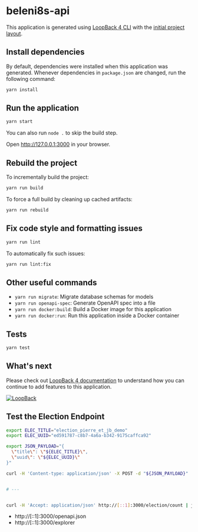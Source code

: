 # beleni8s-api

This application is generated using [LoopBack 4 CLI](https://loopback.io/doc/en/lb4/Command-line-interface.html) with the
[initial project layout](https://loopback.io/doc/en/lb4/Loopback-application-layout.html).

## Install dependencies

By default, dependencies were installed when this application was generated.
Whenever dependencies in `package.json` are changed, run the following command:

```sh
yarn install
```

## Run the application

```sh
yarn start
```

You can also run `node .` to skip the build step.

Open http://127.0.0.1:3000 in your browser.

## Rebuild the project

To incrementally build the project:

```sh
yarn run build
```

To force a full build by cleaning up cached artifacts:

```sh
yarn run rebuild
```

## Fix code style and formatting issues

```sh
yarn run lint
```

To automatically fix such issues:

```sh
yarn run lint:fix
```

## Other useful commands

- `yarn run migrate`: Migrate database schemas for models
- `yarn run openapi-spec`: Generate OpenAPI spec into a file
- `yarn run docker:build`: Build a Docker image for this application
- `yarn run docker:run`: Run this application inside a Docker container

## Tests

```sh
yarn test
```

## What's next

Please check out [LoopBack 4 documentation](https://loopback.io/doc/en/lb4/) to
understand how you can continue to add features to this application.

[![LoopBack](https://github.com/strongloop/loopback-next/raw/master/docs/site/imgs/branding/Powered-by-LoopBack-Badge-(blue)-@2x.png)](http://loopback.io/)

## Test the Election Endpoint

```bash
export ELEC_TITLE="election_pierre_et_jb_demo"
export ELEC_UUID="ed591787-c8b7-4a6a-b342-9175caffca92"

export JSON_PAYLOAD="{
  \"title\": \"${ELEC_TITLE}\",
  \"uuid\": \"${ELEC_UUID}\"
}"

curl -H 'Content-type: application/json' -X POST -d "${JSON_PAYLOAD}"  http://[::1]:3000/election | jq .


# ---


curl -H 'Accept: application/json' http://[::1]:3000/election/count | jq .

```

* http://[::1]:3000/openapi.json
* http://[::1]:3000/explorer

